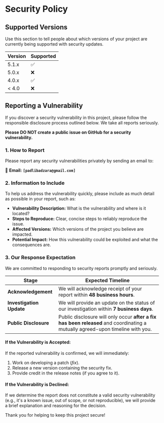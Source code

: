 # Security Policy

## Supported Versions

Use this section to tell people about which versions of your project are currently being supported with security updates.

| Version | Supported          |
| ------- | ------------------ |
| 5.1.x   | :white_check_mark: |
| 5.0.x   | :x:                |
| 4.0.x   | :white_check_mark: |
| < 4.0   | :x:                |

## Reporting a Vulnerability

If you discover a security vulnerability in this project, please follow the responsible disclosure process outlined below. We take all reports seriously.

**Please DO NOT create a public issue on GitHub for a security vulnerability.**

### 1. How to Report

Please report any security vulnerabilities privately by sending an email to:

📧 **Email:** **`[padlibadzara@gmail.com]`**

### 2. Information to Include

To help us address the vulnerability quickly, please include as much detail as possible in your report, such as:

* **Vulnerability Description:** What is the vulnerability and where is it located?
* **Steps to Reproduce:** Clear, concise steps to reliably reproduce the issue.
* **Affected Versions:** Which versions of the project you believe are impacted.
* **Potential Impact:** How this vulnerability could be exploited and what the consequences are.

### 3. Our Response Expectation

We are committed to responding to security reports promptly and seriously.

| Stage                    | Expected Timeline                                                                                                              | 
| ------------------------ | ------------------------------------------------------------------------------------------------------------------------------ |
| **Acknowledgement**      | We will acknowledge receipt of your report within **48 business hours**.                                                       |
| **Investigation Update** | We will provide an update on the status of our investigation within **7 business days**.                                       |
| **Public Disclosure**    | Public disclosure will only occur **after a fix has been released** and coordinating a mutually agreed-upon timeline with you. |

#### **If the Vulnerability is Accepted:**

If the reported vulnerability is confirmed, we will immediately:
1.  Work on developing a patch (*fix*).
2.  Release a new version containing the security fix.
3.  Provide credit in the release notes (if you agree to it).

#### **If the Vulnerability is Declined:**

If we determine the report does not constitute a valid security vulnerability (e.g., it's a known issue, out of scope, or not reproducible), we will provide a brief explanation and reasoning for the decision.

Thank you for helping to keep this project secure!

